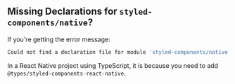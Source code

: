## Missing Declarations for `styled-components/native`?

If you're getting the error message:

```sh
Could not find a declaration file for module 'styled-components/native'
```

In a React Native project using TypeScript, it is because you need to add `@types/styled-components-react-native`.
